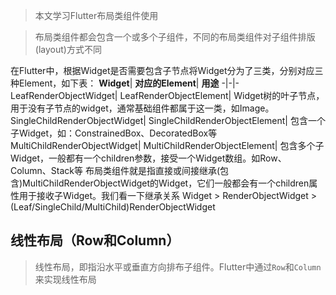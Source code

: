 >本文学习Flutter布局类组件使用

>布局类组件都会包含一个或多个子组件，不同的布局类组件对子组件排版(layout)方式不同

在Flutter中，根据Widget是否需要包含子节点将Widget分为了三类，分别对应三种Element，如下表：
**Widget**|	**对应的Element**|	**用途**
-|-|-
LeafRenderObjectWidget|	LeafRenderObjectElement|	Widget树的叶子节点，用于没有子节点的widget，通常基础组件都属于这一类，如Image。
SingleChildRenderObjectWidget|	SingleChildRenderObjectElement|	包含一个子Widget，如：ConstrainedBox、DecoratedBox等
MultiChildRenderObjectWidget|	MultiChildRenderObjectElement|	包含多个子Widget，一般都有一个children参数，接受一个Widget数组。如Row、Column、Stack等
布局类组件就是指直接或间接继承(包含)MultiChildRenderObjectWidget的Widget，它们一般都会有一个children属性用于接收子Widget。我们看一下继承关系 Widget > RenderObjectWidget > (Leaf/SingleChild/MultiChild)RenderObjectWidget

## 线性布局（Row和Column）
>线性布局，即指沿水平或垂直方向排布子组件。Flutter中通过`Row`和`Column`来实现线性布局
